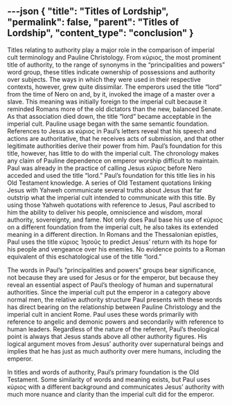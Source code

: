 ---json
{
  "title": "Titles of Lordship",
  "permalink": false,
  "parent": "Titles of Lordship",
  "content_type": "conclusion"
}
---
Titles relating to authority play a major role in the comparison of imperial cult terminology and Pauline Christology. From κύριος, the most prominent title of authority, to the range of synonyms in the “principalities and powers” word group, these titles indicate ownership of possessions and authority over subjects. The ways in which they were used in their respective contexts, however, grew quite dissimilar. The emperors used the title “lord” from the time of Nero on and, by it, invoked the image of a master over a slave. This meaning was initially foreign to the imperial cult because it reminded Romans more of the old dictators than the new, balanced Senate. As that association died down, the title “lord” became acceptable in the imperial cult. Pauline usage began with the same semantic foundation. References to Jesus as κύριος in Paul’s letters reveal that his speech and actions are authoritative, that he receives acts of submission, and that other legitimate authorities derive their power from him. Paul’s foundation for this title, however, has little to do with the imperial cult. The chronology makes any claim of Pauline dependence on emperor worship difficult to maintain. Paul was already in the practice of calling Jesus κύριος before Nero acceded and used the title “lord.” Paul’s foundation for this title lies in his Old Testament knowledge. A series of Old Testament quotations linking Jesus with Yahweh communicate several truths about Jesus that far outstrip what the imperial cult intended to communicate with this title. By using those Yahweh quotations with reference to Jesus, Paul ascribed to him the ability to deliver his people, omniscience and wisdom, moral authority, sovereignty, and fame. Not only does Paul base his use of κύριος on a different foundation from the imperial cult, he also takes its extended meaning in a different direction. In Romans and the Thessalonian epistles, Paul uses the title κύριος Ἰησοῦς to predict Jesus’ return with its hope for his people and vengeance over his enemies. No evidence points to a Roman equivalent of this eschatological use of the title “lord.”

The words in Paul’s “principalities and powers” groups bear significance, not because they are used for Jesus or for the emperor, but because they reveal an essential aspect of Paul’s theology of human and supernatural authorities. Since the imperial cult put the emperor in a category above normal men, the relative authority structure Paul presents with these words has direct bearing on the relationship between Pauline Christology and the imperial cult in ancient Rome. Paul uses these words primarily with reference to angelic and demonic powers and secondarily with reference to human leaders. Regardless of the nature of the referent, Paul’s theological point is always that Jesus stands above all other authority figures. His logical argument moves from Jesus’ authority over supernatural beings and implies that he has just as much authority over mere humans, including the emperor.

In titles and words of authority, Paul’s primary foundation is the Old Testament. Some similarity of words and meaning exists, but Paul uses κύριος with a different background and communicates Jesus’ authority with much more nuance and clarity than the imperial cult did for the emperor.
